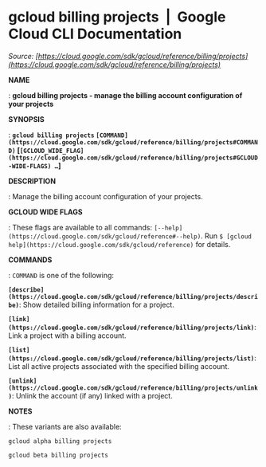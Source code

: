 # gcloud billing projects  |  Google Cloud CLI Documentation

*Source: [https://cloud.google.com/sdk/gcloud/reference/billing/projects](https://cloud.google.com/sdk/gcloud/reference/billing/projects)*

**NAME**

: **gcloud billing projects - manage the billing account configuration of your projects**

**SYNOPSIS**

: **`gcloud billing projects` `[COMMAND](https://cloud.google.com/sdk/gcloud/reference/billing/projects#COMMAND)` [`[GCLOUD_WIDE_FLAG](https://cloud.google.com/sdk/gcloud/reference/billing/projects#GCLOUD-WIDE-FLAGS) …`]**

**DESCRIPTION**

: Manage the billing account configuration of your projects.

**GCLOUD WIDE FLAGS**

: These flags are available to all commands: `[--help](https://cloud.google.com/sdk/gcloud/reference#--help)`.
Run `$ [gcloud help](https://cloud.google.com/sdk/gcloud/reference)` for details.

**COMMANDS**

: ``COMMAND`` is one of the following:

**`[describe](https://cloud.google.com/sdk/gcloud/reference/billing/projects/describe)`**:
Show detailed billing information for a project.

**`[link](https://cloud.google.com/sdk/gcloud/reference/billing/projects/link)`**:
Link a project with a billing account.

**`[list](https://cloud.google.com/sdk/gcloud/reference/billing/projects/list)`**:
List all active projects associated with the specified billing account.

**`[unlink](https://cloud.google.com/sdk/gcloud/reference/billing/projects/unlink)`**:
Unlink the account (if any) linked with a project.

**NOTES**

: These variants are also available:

```
gcloud alpha billing projects
```

```
gcloud beta billing projects
```